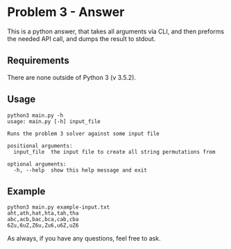 # Problem 3 - Answer

This is a python answer, that takes all arguments via CLI, and then preforms
the needed API call, and dumps the result to stdout.

## Requirements

There are none outside of Python 3 (v 3.5.2).

## Usage

```
python3 main.py -h
usage: main.py [-h] input_file

Runs the problem 3 solver against some input file

positional arguments:
  input_file  the input file to create all string permutations from

optional arguments:
  -h, --help  show this help message and exit
```

## Example

```
python3 main.py example-input.txt
aht,ath,hat,hta,tah,tha
abc,acb,bac,bca,cab,cba
6Zu,6uZ,Z6u,Zu6,u6Z,uZ6
```

As always, if you have any questions, feel free to ask.
